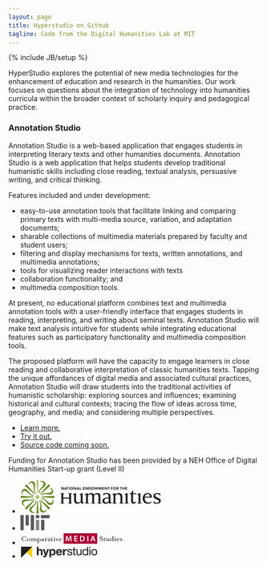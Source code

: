 ```yaml
---
layout: page
title: Hyperstudio on Github
tagline: Code from the Digital Humanities Lab at MIT
---
```

{% include JB/setup %}

HyperStudio explores the potential of new media technologies for the enhancement of education and research in the humanities. Our work focuses on questions about the integration of technology into humanities curricula within the broader context of scholarly inquiry and pedagogical practice.

### Annotation Studio

Annotation Studio is a web-based application that engages students in interpreting literary texts and other humanities documents. Annotation Studio is a web application that helps students develop traditional humanistic skills including close reading, textual analysis, persuasive writing, and critical thinking.

Features included and under development: 
- easy-to-use annotation tools that facilitate linking and comparing primary texts with multi-media source, variation, and adaptation documents; 
- sharable collections of multimedia materials prepared by faculty and student users; 
- filtering and display mechanisms for texts, written annotations, and multimedia annotations; 
- tools for visualizing reader interactions with texts
- collaboration functionality; and 
- multimedia composition tools.

At present, no educational platform combines text and multimedia annotation tools with a user-friendly interface that engages students in reading, interpreting, and writing about seminal texts. Annotation Studio will make text analysis intuitive for students while integrating educational features such as participatory functionality and multimedia composition tools.

The proposed platform will have the capacity to engage learners in close reading and collaborative interpretation of classic humanities texts. Tapping the unique affordances of digital media and associated cultural practices, Annotation Studio will draw students into the traditional activities of humanistic scholarship: exploring sources and influences; examining historical and cultural contexts; tracing the flow of ideas across time, geography, and media; and considering multiple perspectives.

- [Learn more.](http://www.annotationstudio.org/)
- [Try it out.](http://app.annotationstudio.org/)
- [Source code coming soon.](http://github.com/hyperstudio/)

Funding for Annotation Studio has been provided by a NEH Office of Digital Humanities Start-up grant (Level II)

<div id="logos">
<ul>
	<li><a href="http://www.neh.gov/divisions/odh" target="_blank"><img src="assets/images/neh_at_logo.png"></a></li>
	<li><a href="http://web.mit.edu" target="_blank"><img src="/assets/images/logo_mit.png"></a></li>
	<li><a href="http://cms.mit.edu" target="_blank"><img src="/assets/images/logo_cms.png"></a></li>
	<li><a href="http://hyperstudio.mit.edu" target="_blank"><img src="/assets/images/logo_hyperstudio.png" ></a></li>
	</ul>
</div>
